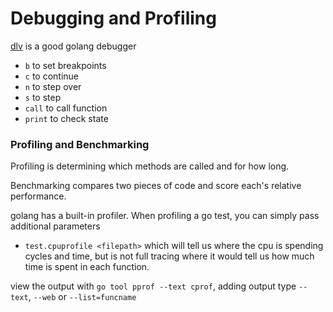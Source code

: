 # Debugging and Profiling
[dlv](https://github.com/go-delve/delve/tree/master/Documentation/cli) is a good golang debugger
- `b` to set breakpoints
- `c` to continue
- `n` to step over
- `s` to step
- `call` to call function
- `print` to check state

### Profiling and Benchmarking
Profiling is determining which methods are called and for how long.

Benchmarking compares two pieces of code and score each's relative performance.

golang has a built-in profiler. When profiling a go test, you can simply pass additional parameters
- `test.cpuprofile <filepath>` which will tell us where the cpu is spending cycles and time, but is not full tracing where it would tell us how much time is spent in each function.

view the output with `go tool pprof --text cprof`, adding output type `--text`, `--web` or `--list=funcname`
